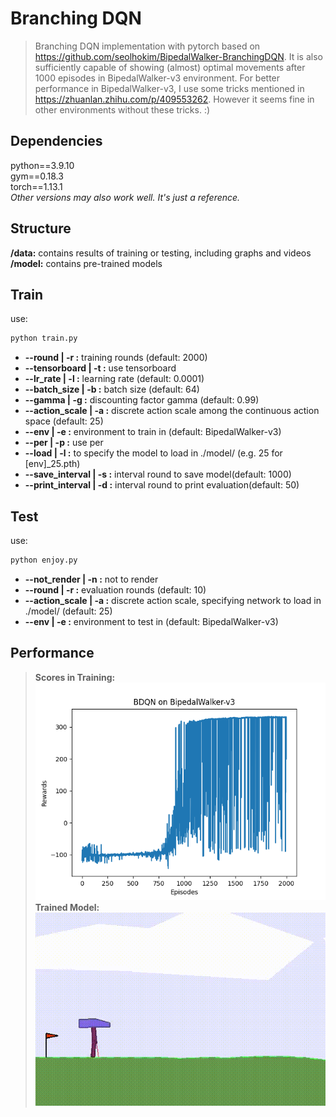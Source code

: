 # Branching DQN
> Branching DQN implementation with pytorch based on https://github.com/seolhokim/BipedalWalker-BranchingDQN. 
> It is also sufficiently capable of showing (almost) optimal movements after 1000 episodes in BipedalWalker-v3 environment.
> For better performance in BipedalWalker-v3, I use some tricks mentioned in https://zhuanlan.zhihu.com/p/409553262.
> However it seems fine in other environments without these tricks. :)

## Dependencies
python==3.9.10  
gym==0.18.3  
torch==1.13.1  
*Other versions may also work well. It's just a reference.*  

## Structure
**/data:** contains results of training or testing, including graphs and videos  
**/model:** contains pre-trained models

  
## Train
use:

```bash
python train.py
```

- **--round | -r :** training rounds (default: 2000)
- **--tensorboard | -t :** use tensorboard  
- **--lr_rate | -l :** learning rate (default: 0.0001)
- **--batch_size | -b :** batch size (default: 64)
- **--gamma | -g :** discounting factor gamma (default: 0.99)
- **--action_scale | -a :** discrete action scale among the continuous action space (default: 25)
- **--env | -e :** environment to train in (default: BipedalWalker-v3)
- **--per | -p :** use per  
- **--load | -l :** to specify the model to load in ./model/ (e.g. 25 for [env]_25.pth)  
- **--save_interval | -s :** interval round to save model(default: 1000)
- **--print_interval | -d :** interval round to print evaluation(default: 50)


## Test
use:
```bash
python enjoy.py
```

- **--not_render | -n :** not to render
- **--round | -r :** evaluation rounds (default: 10)
- **--action_scale | -a :** discrete action scale, specifying network to load in ./model/ (default: 25)  
- **--env | -e :** environment to test in (default: BipedalWalker-v3)

## Performance
> **Scores in Training:**  
![Score in 2000 episodes](data/score.png)  
> **Trained Model:**  
![Visual performance](data/render.gif)
